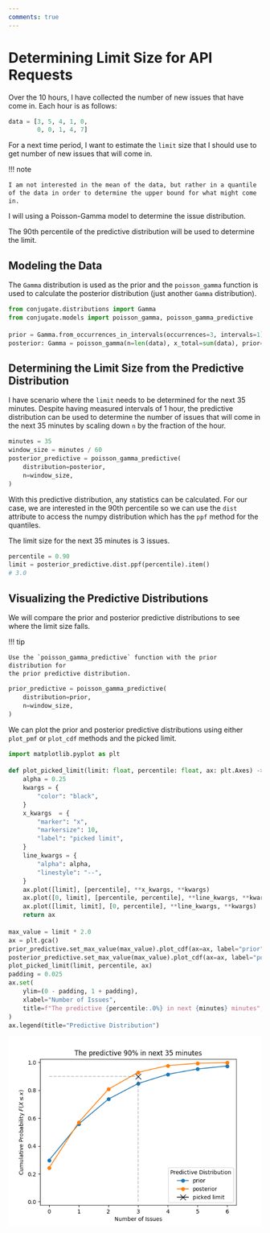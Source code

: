 ```yaml
---
comments: true
---
```

# Determining Limit Size for API Requests

Over the 10 hours, I have collected the number of new issues that have come in.
Each hour is as follows:

```python
data = [3, 5, 4, 1, 0,
        0, 0, 1, 4, 7]
```

For a next time period, I want to estimate the `limit` size that I should use
to get number of new issues that will come in.


!!! note

    I am not interested in the mean of the data, but rather in a quantile
    of the data in order to determine the upper bound for what might come
    in.

I will using a Poisson-Gamma model to determine the issue distribution.

The 90th percentile of the predictive distribution will be used to determine
the limit.

## Modeling the Data

The `Gamma` distribution is used as the prior and the `poisson_gamma` function
is used to calculate the posterior distribution (just another `Gamma`
distribution).

```python
from conjugate.distributions import Gamma
from conjugate.models import poisson_gamma, poisson_gamma_predictive

prior = Gamma.from_occurrences_in_intervals(occurrences=3, intervals=1)
posterior: Gamma = poisson_gamma(n=len(data), x_total=sum(data), prior=prior)
```

## Determining the Limit Size from the Predictive Distribution

I have scenario where the `limit` needs to be determined for the next 35
minutes. Despite having measured intervals of 1 hour, the predictive
distribution can be used to determine the number of issues that will come in
the next 35 minutes by scaling down `n` by the fraction of the hour.

```python
minutes = 35
window_size = minutes / 60
posterior_predictive = poisson_gamma_predictive(
    distribution=posterior,
    n=window_size,
)
```

With this predictive distribution, any statistics can be calculated. For our
case, we are interested in the 90th percentile so we can use the `dist`
attribute to access the numpy distribution which has the `ppf` method for the
quantiles.

The limit size for the next 35 minutes is 3 issues.

```python
percentile = 0.90
limit = posterior_predictive.dist.ppf(percentile).item()
# 3.0
```

## Visualizing the Predictive Distributions

We will compare the prior and posterior predictive distributions to see where
the limit size falls.

!!! tip

    Use the `poisson_gamma_predictive` function with the prior distribution for
    the prior predictive distribution.


```python
prior_predictive = poisson_gamma_predictive(
    distribution=prior,
    n=window_size,
)
```

We can plot the prior and posterior predictive distributions using either
`plot_pmf` or `plot_cdf` methods and the picked limit.

```python
import matplotlib.pyplot as plt

def plot_picked_limit(limit: float, percentile: float, ax: plt.Axes) -> plt.Axes:
    alpha = 0.25
    kwargs = {
        "color": "black",
    }
    x_kwargs  = {
        "marker": "x",
        "markersize": 10,
        "label": "picked limit",
    }
    line_kwargs = {
        "alpha": alpha,
        "linestyle": "--",
    }
    ax.plot([limit], [percentile], **x_kwargs, **kwargs)
    ax.plot([0, limit], [percentile, percentile], **line_kwargs, **kwargs)
    ax.plot([limit, limit], [0, percentile], **line_kwargs, **kwargs)
    return ax

max_value = limit * 2.0
ax = plt.gca()
prior_predictive.set_max_value(max_value).plot_cdf(ax=ax, label="prior")
posterior_predictive.set_max_value(max_value).plot_cdf(ax=ax, label="posterior")
plot_picked_limit(limit, percentile, ax)
padding = 0.025
ax.set(
    ylim=(0 - padding, 1 + padding),
    xlabel="Number of Issues",
    title=f"The predictive {percentile:.0%} in next {minutes} minutes",
)
ax.legend(title="Predictive Distribution")
```

<!--
import matplotlib.pyplot as plt
plt.savefig("docs/images/limit.png")
plt.close()
-->

![](../images/limit.png)
